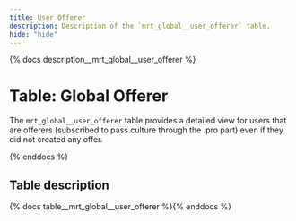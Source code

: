 ```yaml
---
title: User Offerer
description: Description of the `mrt_global__user_offerer` table.
hide: "hide"
---
```


{% docs description__mrt_global__user_offerer %}

# Table: Global Offerer

The `mrt_global__user_offerer` table provides a detailed view for users that are offerers (subscribed to pass.culture through the .pro part) even if they did not created any offer.


{% enddocs %}



## Table description

{% docs table__mrt_global__user_offerer  %}{% enddocs %}
